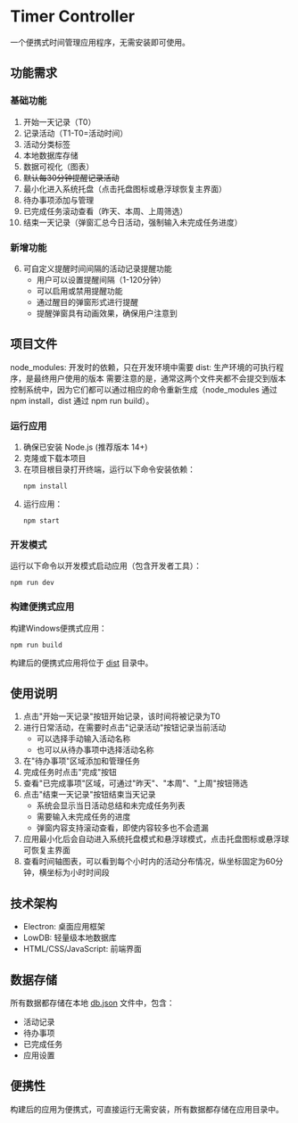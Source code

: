 # Timer Controller

一个便携式时间管理应用程序，无需安装即可使用。

## 功能需求

### 基础功能
1. 开始一天记录（T0）
2. 记录活动（T1-T0=活动时间）
3. 活动分类标签
4. 本地数据库存储
5. 数据可视化（图表）
6. ~~默认每30分钟提醒记录活动~~
7. 最小化进入系统托盘（点击托盘图标或悬浮球恢复主界面）
8. 待办事项添加与管理
9. 已完成任务滚动查看（昨天、本周、上周筛选）
10. 结束一天记录（弹窗汇总今日活动，强制输入未完成任务进度）

### 新增功能
6. 可自定义提醒时间间隔的活动记录提醒功能
   - 用户可以设置提醒间隔（1-120分钟）
   - 可以启用或禁用提醒功能
   - 通过醒目的弹窗形式进行提醒
   - 提醒弹窗具有动画效果，确保用户注意到

## 项目文件
node_modules: 开发时的依赖，只在开发环境中需要
dist: 生产环境的可执行程序，是最终用户使用的版本
需要注意的是，通常这两个文件夹都不会提交到版本控制系统中，因为它们都可以通过相应的命令重新生成（node_modules 通过 npm install，dist 通过 npm run build）。

### 运行应用

1. 确保已安装 Node.js (推荐版本 14+)
2. 克隆或下载本项目
3. 在项目根目录打开终端，运行以下命令安装依赖：
   ```
   npm install
   ```
4. 运行应用：
   ```
   npm start
   ```

### 开发模式

运行以下命令以开发模式启动应用（包含开发者工具）：
```
npm run dev
```

### 构建便携式应用

构建Windows便携式应用：
```
npm run build
```

构建后的便携式应用将位于 [dist](file:///d%3A/Code/Timer-controller-1/dist) 目录中。

## 使用说明

1. 点击"开始一天记录"按钮开始记录，该时间将被记录为T0
2. 进行日常活动，在需要时点击"记录活动"按钮记录当前活动
   - 可以选择手动输入活动名称
   - 也可以从待办事项中选择活动名称
3. 在"待办事项"区域添加和管理任务
4. 完成任务时点击"完成"按钮
5. 查看"已完成事项"区域，可通过"昨天"、"本周"、"上周"按钮筛选
6. 点击"结束一天记录"按钮结束当天记录
   - 系统会显示当日活动总结和未完成任务列表
   - 需要输入未完成任务的进度
   - 弹窗内容支持滚动查看，即使内容较多也不会遗漏
7. 应用最小化后会自动进入系统托盘模式和悬浮球模式，点击托盘图标或悬浮球可恢复主界面
8. 查看时间轴图表，可以看到每个小时内的活动分布情况，纵坐标固定为60分钟，横坐标为小时时间段

## 技术架构

- Electron: 桌面应用框架
- LowDB: 轻量级本地数据库
- HTML/CSS/JavaScript: 前端界面

## 数据存储

所有数据都存储在本地 [db.json](file:///d%3A/Code/Timer-controller-1/db.json) 文件中，包含：
- 活动记录
- 待办事项
- 已完成任务
- 应用设置

## 便携性

构建后的应用为便携式，可直接运行无需安装，所有数据都存储在应用目录中。